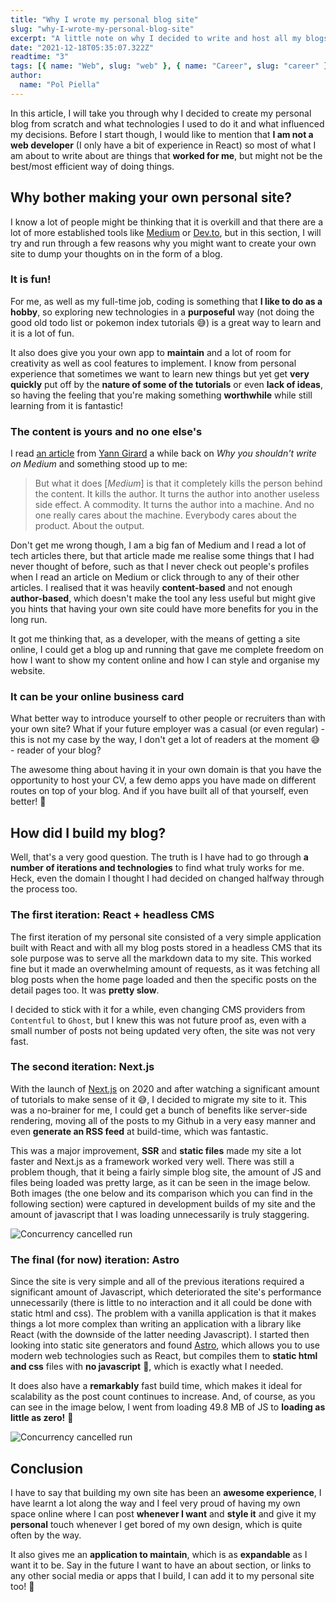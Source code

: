 ```yaml
---
title: "Why I wrote my personal blog site"
slug: "why-I-wrote-my-personal-blog-site"
excerpt: "A little note on why I decided to write and host all my blogs in my own personal blog website."
date: "2021-12-18T05:35:07.322Z"
readtime: "3"
tags: [{ name: "Web", slug: "web" }, { name: "Career", slug: "career" }]
author:
  name: "Pol Piella"
---
```


In this article, I will take you through why I decided to create my personal blog from scratch and what technologies I used to do it and what influenced my decisions. Before I start though, I would like to mention that **I am not a web developer** (I only have a bit of experience in React) so most of what I am about to write about are things that **worked for me**, but might not be the best/most efficient way of doing things.

## Why bother making your own personal site?

I know a lot of people might be thinking that it is overkill and that there are a lot of more established tools like [Medium](https://medium.com) or [Dev.to](https://dev.to), but in this section, I will try and run through a few reasons why you might want to create your own site to dump your thoughts on in the form of a blog.

### It is fun!

For me, as well as my full-time job, coding is something that **I like to do as a hobby**, so exploring new technologies in a **purposeful** way (not doing the good old todo list or pokemon index tutorials 😅) is a great way to learn and it is a lot of fun.

It also does give you your own app to **maintain** and a lot of room for creativity as well as cool features to implement. I know from personal experience that sometimes we want to learn new things but yet get **very quickly** put off by the **nature of some of the tutorials** or even **lack of ideas**, so having the feeling that you're making something **worthwhile** while still learning from it is fantastic!

### The content is yours and no one else's

I read [an article](https://yanngirard.typepad.com/yanns_blog/2015/10/why-you-shouldnt-blog-on-medium-.html) from [Yann Girard](https://twitter.com/girard_yann?ref_src=twsrc%5Egoogle%7Ctwcamp%5Eserp%7Ctwgr%5Eauthor) a while back on _Why you shouldn't write on Medium_ and something stood up to me:

> But what it does [_Medium_] is that it completely kills the person behind the content. It kills the author. It turns the author into another useless side effect. A commodity. It turns the author into a machine. And no one really cares about the machine. Everybody cares about the product. About the output.

Don't get me wrong though, I am a big fan of Medium and I read a lot of tech articles there, but that article made me realise some things that I had never thought of before, such as that I never check out people's profiles when I read an article on Medium or click through to any of their other articles. I realised that it was heavily **content-based** and not enough **author-based**, which doesn't make the tool any less useful but might give you hints that having your own site could have more benefits for you in the long run.

It got me thinking that, as a developer, with the means of getting a site online, I could get a blog up and running that gave me complete freedom on how I want to show my content online and how I can style and organise my website.

### It can be your online business card

What better way to introduce yourself to other people or recruiters than with your own site? What if your future employer was a casual (or even regular) - this is not my case by the way, I don't get a lot of readers at the moment 😅 - reader of your blog?

The awesome thing about having it in your own domain is that you have the opportunity to host your CV, a few demo apps you have made on different routes on top of your blog. And if you have built all of that yourself, even better! 🔨

## How did I build my blog?

Well, that's a very good question. The truth is I have had to go through **a number of iterations and technologies** to find what truly works for me. Heck, even the domain I thought I had decided on changed halfway through the process too.

### The first iteration: React + headless CMS

The first iteration of my personal site consisted of a very simple application built with React and with all my blog posts stored in a headless CMS that its sole purpose was to serve all the markdown data to my site. This worked fine but it made an overwhelming amount of requests, as it was fetching all blog posts when the home page loaded and then the specific posts on the detail pages too. It was **pretty slow**.

I decided to stick with it for a while, even changing CMS providers from `Contentful` to `Ghost`, but I knew this was not future proof as, even with a small number of posts not being updated very often, the site was not very fast.

### The second iteration: Next.js

With the launch of [Next.js](https://nextjs.org) on 2020 and after watching a significant amount of tutorials to make sense of it 😅, I decided to migrate my site to it. This was a no-brainer for me, I could get a bunch of benefits like server-side rendering, moving all of the posts to my Github in a very easy manner and even **generate an RSS feed** at build-time, which was fantastic.

This was a major improvement, **SSR** and **static files** made my site a lot faster and Next.js as a framework worked very well. There was still a problem though, that it being a fairly simple blog site, the amount of JS and files being loaded was pretty large, as it can be seen in the image below. Both images (the one below and its comparison which you can find in the following section) were captured in development builds of my site and the amount of javascript that I was loading unnecessarily is truly staggering.

![Concurrency cancelled run ](/assets/posts/writing-my-personal-blog-site/nextjs.png)

### The final (for now) iteration: Astro

Since the site is very simple and all of the previous iterations required a significant amount of Javascript, which deteriorated the site's performance unnecessarily (there is little to no interaction and it all could be done with static html and css). The problem with a vanilla application is that it makes things a lot more complex than writing an application with a library like React (with the downside of the latter needing Javascript). I started then looking into static site generators and found [Astro](https://astro.build), which allows you to use modern web technologies such as React, but compiles them to **static html and css** files with **no javascript** 🎉, which is exactly what I needed.

It does also have a **remarkably** fast build time, which makes it ideal for scalability as the post count continues to increase. And, of course, as you can see in the image below, I went from loading 49.8 MB of JS to **loading as little as zero!** 🎉

![Concurrency cancelled run ](/assets/posts/writing-my-personal-blog-site/astro.png)

## Conclusion

I have to say that building my own site has been an **awesome experience**, I have learnt a lot along the way and I feel very proud of having my own space online where I can post **whenever I want** and **style it** and give it my **personal** touch whenever I get bored of my own design, which is quite often by the way.

It also gives me an **application to maintain**, which is as **expandable** as I want it to be. Say in the future I want to have an about section, or links to any other social media or apps that I build, I can add it to my personal site too! 🎉
